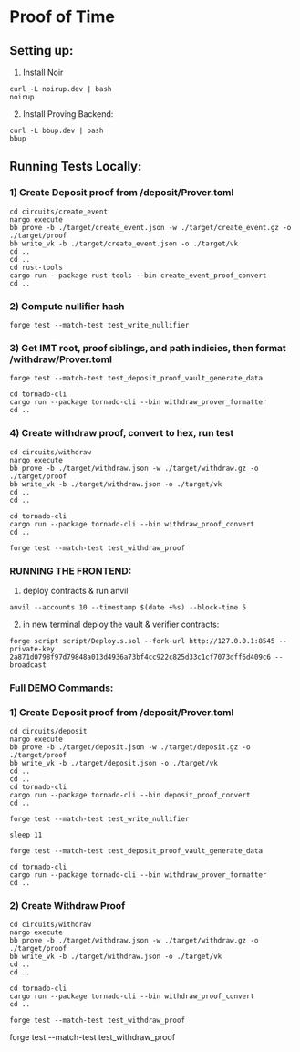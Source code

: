 # Proof of Time



## Setting up:

1) Install Noir
```
curl -L noirup.dev | bash
noirup
```

2) Install Proving Backend:
```
curl -L bbup.dev | bash
bbup
```

## Running Tests Locally:

### 1) Create Deposit proof from /deposit/Prover.toml
```
cd circuits/create_event
nargo execute
bb prove -b ./target/create_event.json -w ./target/create_event.gz -o ./target/proof
bb write_vk -b ./target/create_event.json -o ./target/vk
cd ..
cd ..
cd rust-tools
cargo run --package rust-tools --bin create_event_proof_convert 
cd ..
```

### 2) Compute nullifier hash
```
forge test --match-test test_write_nullifier
```


### 3) Get IMT root, proof siblings, and path indicies, then format /withdraw/Prover.toml
```
forge test --match-test test_deposit_proof_vault_generate_data

cd tornado-cli
cargo run --package tornado-cli --bin withdraw_prover_formatter
cd ..
```

### 4) Create withdraw proof, convert to hex, run test
```
cd circuits/withdraw
nargo execute
bb prove -b ./target/withdraw.json -w ./target/withdraw.gz -o ./target/proof
bb write_vk -b ./target/withdraw.json -o ./target/vk
cd ..
cd ..

cd tornado-cli
cargo run --package tornado-cli --bin withdraw_proof_convert
cd ..

forge test --match-test test_withdraw_proof 
```

### RUNNING THE FRONTEND:
1) deploy contracts & run anvil
```
anvil --accounts 10 --timestamp $(date +%s) --block-time 5

```
2) in new terminal deploy the vault & verifier contracts:
```
forge script script/Deploy.s.sol --fork-url http://127.0.0.1:8545 --private-key 2a871d0798f97d79848a013d4936a73bf4cc922c825d33c1cf7073dff6d409c6 --broadcast
```


### Full DEMO Commands:

### 1) Create Deposit proof from /deposit/Prover.toml
```
cd circuits/deposit
nargo execute
bb prove -b ./target/deposit.json -w ./target/deposit.gz -o ./target/proof
bb write_vk -b ./target/deposit.json -o ./target/vk
cd ..
cd ..
cd tornado-cli 
cargo run --package tornado-cli --bin deposit_proof_convert 
cd ..

forge test --match-test test_write_nullifier
```

```
sleep 11

forge test --match-test test_deposit_proof_vault_generate_data

cd tornado-cli
cargo run --package tornado-cli --bin withdraw_prover_formatter
cd ..
```

### 2) Create Withdraw Proof

```
cd circuits/withdraw
nargo execute
bb prove -b ./target/withdraw.json -w ./target/withdraw.gz -o ./target/proof
bb write_vk -b ./target/withdraw.json -o ./target/vk
cd ..
cd ..

cd tornado-cli
cargo run --package tornado-cli --bin withdraw_proof_convert
cd ..

forge test --match-test test_withdraw_proof
```

forge test --match-test test_withdraw_proof 
